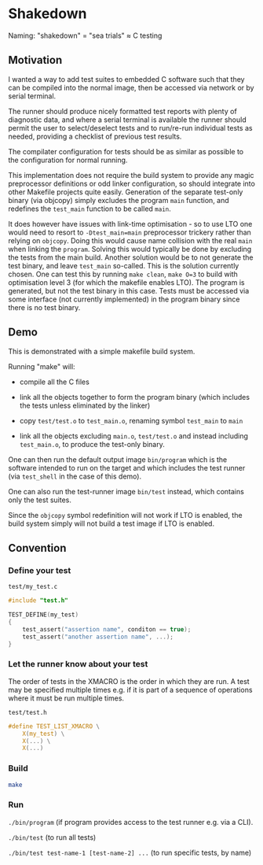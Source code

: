# Shakedown

Naming: "shakedown" = "sea trials" ≈ C testing

## Motivation

I wanted a way to add test suites to embedded C software such that they can be compiled into the normal image, then be accessed via network or by serial terminal.

The runner should produce nicely formatted test reports with plenty of diagnostic data, and where a serial terminal is available the runner should permit the user to select/deselect tests and to run/re-run individual tests as needed, providing a checklist of previous test results.

The compilater configuration for tests should be as similar as possible to the configuration for normal running.

This implementation does not require the build system to provide any magic preprocessor definitions or odd linker configuration, so should integrate into other Makefile projects quite easily.  Generation of the separate test-only binary (via objcopy) simply excludes the program `main` function, and redefines the `test_main` function to be called `main`.

It does however have issues with link-time optimisation - so to use LTO one would need to resort to `-Dtest_main=main` preprocessor trickery rather than relying on `objcopy`.
Doing this would cause name collision with the real `main` when linking the `program`.
Solving this would typically be done by excluding the tests from the main build.
Another solution would be to not generate the test binary, and leave `test_main` so-called.
This is the solution currently chosen.
One can test this by running `make clean`, `make O=3` to build with optimisation level 3 (for which the makefile enables LTO).
The program is generated, but not the test binary in this case.
Tests must be accessed via some interface (not currently implemented) in the program binary since there is no test binary.

## Demo

This is demonstrated with a simple makefile build system.

Running "make" will:

 * compile all the C files

 * link all the objects together to form the program binary (which includes the tests unless eliminated by the linker)

 * copy `test/test.o` to `test_main.o`, renaming symbol `test_main` to `main`

 * link all the objects excluding `main.o`, `test/test.o` and instead including `test_main.o`, to produce the test-only binary.

One can then run the default output image `bin/program` which is the software intended to run on the target and which includes the test runner (via `test_shell` in the case of this demo).

One can also run the test-runner image `bin/test` instead, which contains only the test suites.

Since the `objcopy` symbol redefinition will not work if LTO is enabled, the build system simply will not build a test image if LTO is enabled.

## Convention

### Define your test

`test/my_test.c`

```c
#include "test.h"

TEST_DEFINE(my_test)
{
	test_assert("assertion name", conditon == true);
	test_assert("another assertion name", ...);
}
```

### Let the runner know about your test

The order of tests in the XMACRO is the order in which they are run.
A test may be specified multiple times e.g. if it is part of a sequence of operations where it must be run multiple times.

`test/test.h`

```c
#define TEST_LIST_XMACRO \
	X(my_test) \
	X(...) \
	X(...)

```

### Build

```sh
make
```

### Run

`./bin/program` (if program provides access to the test runner e.g. via a CLI).

`./bin/test` (to run all tests)

`./bin/test test-name-1 [test-name-2] ...` (to run specific tests, by name)
